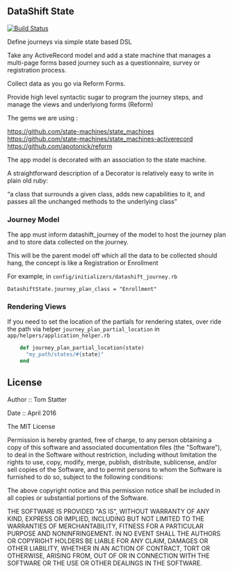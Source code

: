 ## DataShift State

[![Build Status](https://travis-ci.org/autotelik/datashift_journey.svg?branch=master)](https://travis-ci.org/autotelik/datashift_journey)

Define journeys via simple state based DSL

Take any ActiveRecord model and add a state machine that manages a multi-page forms based journey
such as a questionnaire, survey or registration process.

Collect data as you go via Reform Forms.

Provide high level syntactic sugar to program the journey steps, and manage the views and underlyiong forms (Reform)

The gems we are using :

https://github.com/state-machines/state_machines
https://github.com/state-machines/state_machines-activerecord
https://github.com/apotonick/reform

The app model is decorated with an association to the state machine.

A straightforward description of a Decorator is relatively easy to write in plain old ruby:

“a class that surrounds a given class, adds new capabilities to it, and passes all the unchanged methods to the underlying class”


### Journey Model

The app must inform datashift_journey of the model to host the journey plan and to store data collected on the journey.


This will be the parent model off which all the data to be collected should hang, the concept is 
 like a Registration or Enrollment

For example, in `config/initializers/datashift_journey.rb`

```
DatashiftState.journey_plan_class = "Enrollment"
```


### Rendering Views

If you need to set the location of the partials for rendering states, over ride the path via helper
`journey_plan_partial_location` in `app/helpers/application_helper.rb`

```ruby
    def journey_plan_partial_location(state)
      "my_path/states/#{state}"
    end
```

## License

Author ::   Tom Statter

Date ::     April 2016

The MIT License

Permission is hereby granted, free of charge, to any person obtaining a copy
of this software and associated documentation files (the "Software"), to deal
in the Software without restriction, including without limitation the rights
to use, copy, modify, merge, publish, distribute, sublicense, and/or sell
copies of the Software, and to permit persons to whom the Software is
furnished to do so, subject to the following conditions:

The above copyright notice and this permission notice shall be included in
all copies or substantial portions of the Software.

THE SOFTWARE IS PROVIDED "AS IS", WITHOUT WARRANTY OF ANY KIND, EXPRESS OR
IMPLIED, INCLUDING BUT NOT LIMITED TO THE WARRANTIES OF MERCHANTABILITY,
FITNESS FOR A PARTICULAR PURPOSE AND NONINFRINGEMENT. IN NO EVENT SHALL THE
AUTHORS OR COPYRIGHT HOLDERS BE LIABLE FOR ANY CLAIM, DAMAGES OR OTHER
LIABILITY, WHETHER IN AN ACTION OF CONTRACT, TORT OR OTHERWISE, ARISING FROM,
OUT OF OR IN CONNECTION WITH THE SOFTWARE OR THE USE OR OTHER DEALINGS IN
THE SOFTWARE.
